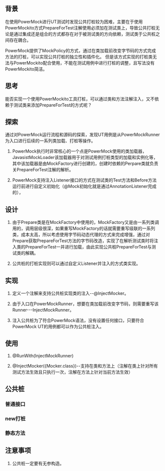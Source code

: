 
## 背景

在使用PowerMock进行UT测试时发现公共打桩较为困难，主要在于使用PowerMockito方式PrepareForTest注解使用必须加在测试类上，导致公共打桩无论是通过集成还是组合的方式都存在对于被测试类的方向依赖，测试类于公共桩之间存在耦合。

PowerMock提供了MockPolicy的方式，通过在类加载前改变字节码的方式完成方法的打桩，可以实现公共打桩的独立性和插件化。
但是该方式实现的打桩类无法与PowerMockito配合使用，不能在测试用例中进行打桩的调整，且写法没有PowerMockito简洁。

## 思考

能否实现一个使用PowerMockito工具打桩，可以通过类和方法注解注入，又不依赖于测试类来添加PrepareForTest的方式呢？

## 探索

通过对PowerMock运行流程和源码的探索，发现UT用例是从PowerMockRunner为入口进行后续的一系列类加载、打桩等操作。

1. PowerMock执行时非常核心的一个点是PowerMock使用的类加载器，JavasistMockLoader该加载器用于对测试用例打桩类型的加载和实例化等，其中该加载器是由MockFactory进行创建的，创建时依赖的Perpare类就负责关PrepareForTest注解的解析。

2. PowerMock支持注入Listener接口的方式在测试类的Test方法和Before方法运行前进行自定义初始化（@Mock初始化就是通过AnnotationListener完成的），

## 设计

1. 由于Prepare类是在MockFactory中使用的，MockFactory又是由一系列类调用的，调用层级很深，如果重写MockFactory的话就需要重写级联的一系列类，成本太高，所以考虑使用字节码动态代理的方式来完成增强，通过对Prepare获取PrepareForTest方法的字节码改造，实现了在解析测试类时将注入类的PrepareForTest一并进行加载，由此实现公共桩PrepareForTest与测试类的解耦。

2. 公共桩的打桩实现则可以通过自定义Listener并注入的方式类实现。

## 实现

1. 定义一个注解来支持公共桩实现类的注入--@InjectMocker。

2. 由于入口在PowerMockRunner，想要在类加载前改变字节码，则需要重写该Runner---InjectMockRunner。

3. 注入公共桩为了符合PowerMock语法，没有设置任何接口，只要符合PowerMock UT的用例都可以作为公共桩注入。

## 使用

1. @RunWith(InjectMockRunner)

2. @InjectMocker({Mocker.class})--支持在类和方法上（注解在类上针对所有测试方法生效且只执行一次，注解在方法上针对当前方法生效）



## 公共桩

### 普通接口


### new打桩


### 静态方法

## 注意事项

1. 公共桩一定要有无参构造。
